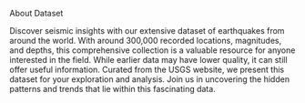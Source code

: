 About Dataset

Discover seismic insights with our extensive dataset of earthquakes from around the world. With around 300,000 recorded locations, magnitudes, and depths, this comprehensive collection is a valuable resource for anyone interested in the field. While earlier data may have lower quality, it can still offer useful information. Curated from the USGS website, we present this dataset for your exploration and analysis. Join us in uncovering the hidden patterns and trends that lie within this fascinating data.